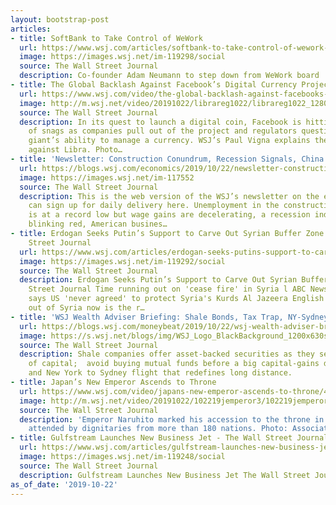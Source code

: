 ```yaml
---
layout: bootstrap-post
articles:
- title: SoftBank to Take Control of WeWork
  url: https://www.wsj.com/articles/softbank-to-take-control-of-wework-11571746483
  image: https://images.wsj.net/im-119298/social
  source: The Wall Street Journal
  description: Co-founder Adam Neumann to step down from WeWork board
- title: The Global Backlash Against Facebook’s Digital Currency Project
  url: https://www.wsj.com/video/the-global-backlash-against-facebooks-digital-currency-project/2C62D390-CFC9-4865-96D7-E7AD2B467826.html
  image: http://m.wsj.net/video/20191022/librareg1022/librareg1022_1280x720.jpg
  source: The Wall Street Journal
  description: In its quest to launch a digital coin, Facebook is hitting a series
    of snags as companies pull out of the project and regulators question the social-media
    giant’s ability to manage a currency. WSJ’s Paul Vigna explains the global backlash
    against Libra. Photo…
- title: 'Newsletter: Construction Conundrum, Recession Signals, China Update'
  url: https://blogs.wsj.com/economics/2019/10/22/newsletter-construction-conundrum-recession-signals-china-update/
  image: https://images.wsj.net/im-117552
  source: The Wall Street Journal
  description: This is the web version of the WSJ’s newsletter on the economy. You
    can sign up for daily delivery here. Unemployment in the construction industry
    is at a record low but wage gains are decelerating, a recession indicator stopped
    blinking red, American busines…
- title: Erdogan Seeks Putin’s Support to Carve Out Syrian Buffer Zone - The Wall
    Street Journal
  url: https://www.wsj.com/articles/erdogan-seeks-putins-support-to-carve-out-syrian-buffer-zone-11571737838
  image: https://images.wsj.net/im-119292/social
  source: The Wall Street Journal
  description: Erdogan Seeks Putin’s Support to Carve Out Syrian Buffer Zone The Wall
    Street Journal Time running out on 'cease fire' in Syria l ABC News ABC News Trump
    says US 'never agreed' to protect Syria's Kurds Al Jazeera English Yes, getting
    out of Syria now is the r…
- title: 'WSJ Wealth Adviser Briefing: Shale Bonds, Tax Trap, NY-Sydney Flight'
  url: https://blogs.wsj.com/moneybeat/2019/10/22/wsj-wealth-adviser-briefing-shale-bonds-tax-trap-ny-sydney-flight/
  image: https://s.wsj.net/blogs/img/WSJ_Logo_BlackBackground_1200x630social
  source: The Wall Street Journal
  description: Shale companies offer asset-backed securities as they seek new sources
    of capital;  avoid buying mutual funds before a big capital-gains distribution,
    and New York to Sydney flight that redefines long distance.
- title: Japan’s New Emperor Ascends to Throne
  url: https://www.wsj.com/video/japans-new-emperor-ascends-to-throne/49961415-7785-4D9A-9C94-45711DD9F244.html
  image: http://m.wsj.net/video/20191022/102219jemperor3/102219jemperor3_1280x720.jpg
  source: The Wall Street Journal
  description: 'Emperor Naruhito marked his accession to the throne in a ceremony
    attended by dignitaries from more than 180 nations. Photo: Associated Press'
- title: Gulfstream Launches New Business Jet - The Wall Street Journal
  url: https://www.wsj.com/articles/gulfstream-launches-new-business-jet-11571715339
  image: https://images.wsj.net/im-119248/social
  source: The Wall Street Journal
  description: Gulfstream Launches New Business Jet The Wall Street Journal
as_of_date: '2019-10-22'
---
```


